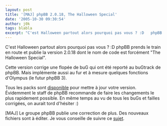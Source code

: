 ```yaml
---
layout: post
title: '[MAJ] phpBB 2.0.18, The Halloween Special'
date: '2005-10-30 09:30:54'
author: j0k
tags: blabla
excerpt: "C'est Halloween partout alors pourquoi pas vous ? :D   phpBB prends le train en route et publie la version 2.0.18 dont le nom de code est forcément \"The Halloween Special\".  \n  \nCette version corrige une flopée de buG qui ont été reporté au buGtrack de phpBB. Mais implémente aussi au fur et à mesure quelques fonctions d'Olympus (le futur phpBB 3).  \n    …"
---
```


C'est Halloween partout alors pourquoi pas vous ? :D   phpBB prends le train en route et publie la version 2.0.18 dont le nom de code est forcément "The Halloween Special".

Cette version corrige une flopée de buG qui ont été reporté au buGtrack de phpBB. Mais implémente aussi au fur et à mesure quelques fonctions d'Olympus (le futur phpBB 3).

Tous les packs sont [disponible](http://www.phpbb.com/downloads.php) pour mettre à jour votre version. Évidemment le staff de phpBB recommande de faire les changements le plus rapidement possible. En même temps au vu de tous les buGs et failles corrigées, on aurait tord d'hésiter :)

[MAJ] Le groupe phpBB publie une correction de plus.   Des nouveaux fichiers sont à éditer.   Je vous conseille de suivre ce [sujet](http://www.phpbbfrance.org/forum/image-vp39889.html#39889).
